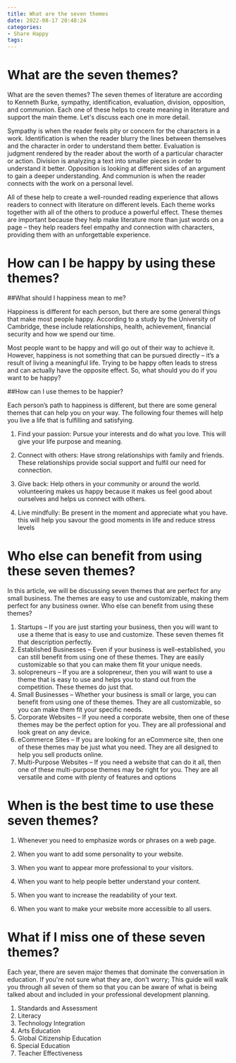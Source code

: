 ```yaml
---
title: What are the seven themes
date: 2022-08-17 20:48:24
categories:
- Share Happy
tags:
---
```



#  What are the seven themes?

What are the seven themes?
The seven themes of literature are according to Kenneth Burke, sympathy, identification, evaluation, division, opposition, and communion. 
Each one of these helps to create meaning in literature and support the main theme. Let's discuss each one in more detail. 

Sympathy is when the reader feels pity or concern for the characters in a work. Identification is when the reader blurry the lines between themselves and the character in order to understand them better. Evaluation is judgment rendered by the reader about the worth of a particular character or action. Division is analyzing a text into smaller pieces in order to understand it better. Opposition is looking at different sides of an argument to gain a deeper understanding. And communion is when the reader connects with the work on a personal level. 

All of these help to create a well-rounded reading experience that allows readers to connect with literature on different levels. Each theme works together with all of the others to produce a powerful effect. These themes are important because they help make literature more than just words on a page – they help readers feel empathy and connection with characters, providing them with an unforgettable experience.

#  How can I be happy by using these themes?

##What should I happiness mean to me?

Happiness is different for each person, but there are some general things that make most people happy. According to a study by the University of Cambridge, these include relationships, health, achievement, financial security and how we spend our time.

Most people want to be happy and will go out of their way to achieve it. However, happiness is not something that can be pursued directly – it’s a result of living a meaningful life. Trying to be happy often leads to stress and can actually have the opposite effect. So, what should you do if you want to be happy?

##How can I use themes to be happier?

Each person’s path to happiness is different, but there are some general themes that can help you on your way. The following four themes will help you live a life that is fulfilling and satisfying.

1.  Find your passion: Pursue your interests and do what you love. This will give your life purpose and meaning.

2. Connect with others: Have strong relationships with family and friends. These relationships provide social support and fulfil our need for connection.

3. Give back: Help others in your community or around the world. volunteering makes us happy because it makes us feel good about ourselves and helps us connect with others.

4. Live mindfully: Be present in the moment and appreciate what you have. this will help you savour the good moments in life and reduce stress levels

#  Who else can benefit from using these seven themes?

In this article, we will be discussing seven themes that are perfect for any small business. The themes are easy to use and customizable, making them perfect for any business owner. Who else can benefit from using these themes?

1. Startups – If you are just starting your business, then you will want to use a theme that is easy to use and customize. These seven themes fit that description perfectly.
2. Established Businesses – Even if your business is well-established, you can still benefit from using one of these themes. They are easily customizable so that you can make them fit your unique needs.
3. solopreneurs – If you are a solopreneur, then you will want to use a theme that is easy to use and helps you to stand out from the competition. These themes do just that.
4. Small Businesses – Whether your business is small or large, you can benefit from using one of these themes. They are all customizable, so you can make them fit your specific needs.
5. Corporate Websites – If you need a corporate website, then one of these themes may be the perfect option for you. They are all professional and look great on any device.
6. eCommerce Sites – If you are looking for an eCommerce site, then one of these themes may be just what you need. They are all designed to help you sell products online.
7. Multi-Purpose Websites – If you need a website that can do it all, then one of these multi-purpose themes may be right for you. They are all versatile and come with plenty of features and options

#  When is the best time to use these seven themes?

1. Whenever you need to emphasize words or phrases on a web page.

2. When you want to add some personality to your website.

3. When you want to appear more professional to your visitors.

4. When you want to help people better understand your content.

5. When you want to increase the readability of your text.

6. When you want to make your website more accessible to all users.

#  What if I miss one of these seven themes?



Each year, there are seven major themes that dominate the conversation in education. If you're not sure what they are, don't worry; This guide will walk you through all seven of them so that you can be aware of what is being talked about and included in your professional development planning. 

1. Standards and Assessment
2. Literacy
3. Technology Integration
4. Arts Education
5. Global Citizenship Education
6. Special Education
7. Teacher Effectiveness